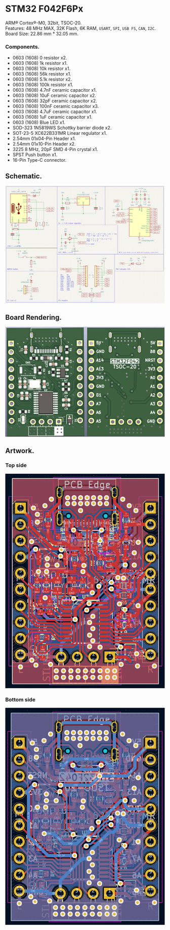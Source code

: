 # STM32 F042F6Px
ARM® Cortex®-M0, 32bit, TSOC-20.<br />
Features: 48 MHz MAX, 32K Flash, 6K RAM, `USART`, `SPI`, `USB FS`, `CAN`, `I2C`.<br/>
Board Size: 22.86 mm * 32.05 mm.<br />

### Components.
* 0603 (1608) 0 resistor x2.
* 0603 (1608) 1k resistor x1.
* 0603 (1608) 10k resistor x1.
* 0603 (1608) 56k resistor x1.
* 0603 (1608) 5.1k resistor x2.
* 0603 (1608) 100k resistor x1.
* 0603 (1608) 4.7nF ceramic capacitor x1.
* 0603 (1608) 10uF ceramic capacitor x2.
* 0603 (1608) 32pF ceramic capacitor x2.
* 0603 (1608) 100nF ceramic capacitor x3.
* 0603 (1608) 4.7uF ceramic capacitor x1.
* 0603 (1608) 1uF ceramic capacitor x1.
* 0603 (1608) Blue LED x1.
* SOD-323 1N5819WS Schottky barrier diode x2.
* SOT-23-5 XC622B331MR Linear regulator x1.
* 2.54mm 01x04-Pin Header x1.
* 2.54mm 01x10-Pin Header x2.
* 3225 8 MHz, 20pF SMD 4-Pin crystal x1.
* SPST Push button x1.
* 16-Pin Type-C connector.

## Schematic.
![STM32F042F6Px](https://github.com/jay94ks/elecdev/blob/main/stm32/f042f6/v1/STM32F042F6Px.png)

## Board Rendering.
![STM32F042F6Px](https://github.com/jay94ks/elecdev/blob/main/stm32/f042f6/v1/STM32F042F6Px_BRD.png)

## Artwork.
### Top side
![STM32F042F6Px](https://github.com/jay94ks/elecdev/blob/main/stm32/f042f6/v1/STM32F042F6Px_TOP.png)

### Bottom side
![STM32F042F6Px](https://github.com/jay94ks/elecdev/blob/main/stm32/f042f6/v1/STM32F042F6Px_BOT.png)
